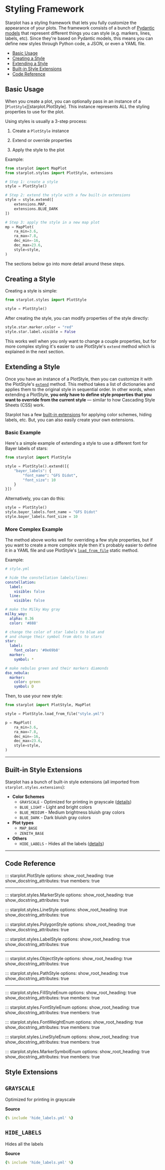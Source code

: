 # Styling Framework

Starplot has a styling framework that lets you fully customize the appearance of your plots. The framework consists of a bunch of [Pydantic models](https://docs.pydantic.dev/latest/usage/models/) that represent different things you can style (e.g. markers, lines, labels, etc). Since they're based on Pydantic models, this means you can define new styles through Python code, a JSON, or even a YAML file.

- [Basic Usage](#basic-usage)
- [Creating a Style](#creating-a-style)
- [Extending a Style](#extending-a-style)
- [Built-in Style Extensions](#built-in-style-extensions)
- [Code Reference](#code-reference)


## Basic Usage

When you create a plot, you can optionally pass in an instance of a [`PlotStyle`][starplot.PlotStyle]. This instance represents ALL the styling properties to use for the plot.

Using styles is usually a 3-step process:

1. Create a `PlotStyle` instance

2. Extend or override properties

3. Apply the style to the plot

Example:
```python
from starplot import MapPlot
from starplot.styles import PlotStyle, extensions

# Step 1: create a style
style = PlotStyle()

# Step 2: extend the style with a few built-in extensions
style = style.extend([
    extensions.MAP,
    extensions.BLUE_DARK
])

# Step 3: apply the style in a new map plot
mp = MapPlot(
    ra_min=3.6,
    ra_max=7.8,
    dec_min=-16,
    dec_max=23.6,
    style=style,
)

```

The sections below go into more detail around these steps.

## Creating a Style

Creating a style is simple:

```python
from starplot.styles import PlotStyle

style = PlotStyle()
```

After creating the style, you can modify properties of the style directly:

```python
style.star.marker.color = "red"
style.star.label.visible = False
```

This works well when you only want to change a couple properties, but for more complex styling it's easier to use PlotStyle's `extend` method which is explained in the next section.

## Extending a Style

Once you have an instance of a PlotStyle, then you can customize it with the PlotStyle's [`extend`](#starplot.PlotStyle.extend) method. This method takes a list of dictionaries and applies them to the original style in sequential order. In other words, when extending a PlotStyle, **you only have to define style properties that you want to override from the current style** — similar to how Cascading Style Sheets (CSS) work.

Starplot has a few [built-in extensions](#built-in-style-extensions) for applying color schemes, hiding labels, etc. But, you can also easily create your own extensions.


### Basic Example
Here's a simple example of extending a style to use a different font for Bayer labels of stars:

```python
from starplot import PlotStyle

style = PlotStyle().extend([{
    "bayer_labels": {
        "font_name": "GFS Didot",
        "font_size": 10
    }
}])
```
Alternatively, you can do this:
```python
style = PlotStyle()
style.bayer_labels.font_name = "GFS Didot"
style.bayer_labels.font_size = 10

```

### More Complex Example
The method above works well for overriding a few style properties, but if you want to create a more complex style then it's probably easier to define it in a YAML file and use PlotStyle's [`load_from_file`](#starplot.PlotStyle.load_from_file) static method.

Example:


```yaml
# style.yml

# hide the constellation labels/lines:
constellation:
  label:
    visible: false
  line:
    visible: false

# make the Milky Way gray
milky_way:
  alpha: 0.36
  color: '#888'

# change the color of star labels to blue and
# and change their symbol from dots to stars
star:
  label:
    font_color: '#0e69b8'
  marker:
    symbol: *

# make nebulas green and their markers diamonds
dso_nebula:
  marker:
    color: green
    symbol: D

```

Then, to use your new style:

```python
from starplot import PlotStyle, MapPlot

style = PlotStyle.load_from_file("style.yml")

p = MapPlot(
    ra_min=3.6,
    ra_max=7.8,
    dec_min=-16,
    dec_max=23.6,
    style=style,
)

```

---
## Built-in Style Extensions

Starplot has a bunch of built-in style extensions (all imported from `starplot.styles.extensions`):

- **Color Schemes**
    - `GRAYSCALE` - Optimized for printing in grayscale ([details](#extensions-grayscale))
    - `BLUE_LIGHT` - Light and bright colors
    - `BLUE_MEDIUM` - Medium brightness bluish gray colors
    - `BLUE_DARK` - Dark bluish gray colors
- **Plot types**
    - `MAP_BASE`
    - `ZENITH_BASE`
- **Others**
    - `HIDE_LABELS` - Hides all the labels ([details](#extensions-hide-labels))


---

## Code Reference


::: starplot.PlotStyle
    options:
        show_root_heading: true
        show_docstring_attributes: true
        members: true


---
::: starplot.styles.MarkerStyle
    options:
        show_root_heading: true
        show_docstring_attributes: true


::: starplot.styles.LineStyle
    options:
        show_root_heading: true
        show_docstring_attributes: true

::: starplot.styles.PolygonStyle
    options:
        show_root_heading: true
        show_docstring_attributes: true

::: starplot.styles.LabelStyle
    options:
        show_root_heading: true
        show_docstring_attributes: true

---


::: starplot.styles.ObjectStyle
    options:
        show_root_heading: true
        show_docstring_attributes: true

::: starplot.styles.PathStyle
    options:
        show_root_heading: true
        show_docstring_attributes: true


---
::: starplot.styles.FillStyleEnum
    options:
        show_root_heading: true
        show_docstring_attributes: true
        members: true

::: starplot.styles.FontStyleEnum
    options:
        show_root_heading: true
        show_docstring_attributes: true
        members: true

::: starplot.styles.FontWeightEnum
    options:
        show_root_heading: true
        show_docstring_attributes: true
        members: true

::: starplot.styles.LineStyleEnum
    options:
        show_root_heading: true
        show_docstring_attributes: true
        members: true

::: starplot.styles.MarkerSymbolEnum
    options:
        show_root_heading: true
        show_docstring_attributes: true
        members: true

## Style Extensions

<h2 class="doc doc-heading" id="extensions-grayscale">
    <code>GRAYSCALE</code>
</h2>

<div class="indent" markdown>
Optimized for printing in grayscale

**Source**
```yaml
{% include 'hide_labels.yml' %}
```
</div>


<h2 class="doc doc-heading" id="extensions-hide-labels">
    <code>HIDE_LABELS</code>
</h2>

<div class="indent" markdown>
Hides all the labels

**Source**
```yaml
{% include 'hide_labels.yml' %}
```

</div>
